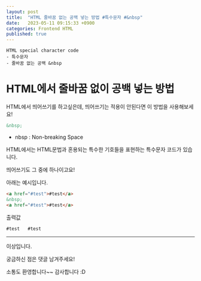 ```yaml
---
layout: post
title:  "HTML 줄바꿈 없는 공백 넣는 방법 #특수문자 #&nbsp"
date:   2023-05-11 09:15:33 +0900
categories: Frontend HTML
published: true
---
```

```
HTML special character code
- 특수문자
- 줄바꿈 없는 공백 &nbsp
```

# HTML에서 줄바꿈 없이 공백 넣는 방법

HTML에서 띄어쓰기를 하고싶은데, 띄어쓰기는 적용이 안된다면 이 방법을 사용해보세요!

```html
&nbsp;
```

- nbsp : Non-breaking Space

HTML에서는 HTML문법과 혼용되는 특수한 기호들을 표현하는 특수문자 코드가 있습니다.

띄어쓰기도 그 중에 하나이고요!

아래는 예시입니다.

```html
<a href="#test">#test</a>
&nbsp;
<a href="#test">#test</a>
```

출력값
```html
#test   #test
```

---

이상입니다.

궁금하신 점은 댓글 남겨주세요!

소통도 환영합니다~~ 감사합니다 :D